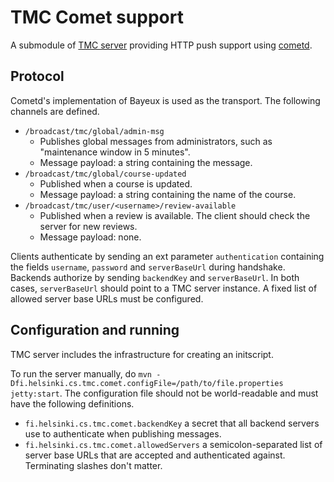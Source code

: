 # TMC Comet support #

A submodule of [TMC server](https://github.com/testmycode/tmc-server) providing HTTP push support using [cometd](http://cometd.org/).

## Protocol ##

Cometd's implementation of Bayeux is used as the transport. The following channels are defined.

- `/broadcast/tmc/global/admin-msg`
    - Publishes global messages from administrators, such as "maintenance window in 5 minutes".
    - Message payload: a string containing the message.
- `/broadcast/tmc/global/course-updated`
    - Published when a course is updated.
    - Message payload: a string containing the name of the course.
- `/broadcast/tmc/user/<username>/review-available`
    - Published when a review is available. The client should check the server for new reviews.
    - Message payload: none.

Clients authenticate by sending an ext parameter `authentication` containing the fields `username`, `password` and `serverBaseUrl` during handshake. Backends authorize by sending `backendKey` and `serverBaseUrl`. In both cases, `serverBaseUrl` should point to a TMC server instance. A fixed list of allowed server base URLs must be configured.

## Configuration and running ##

TMC server includes the infrastructure for creating an initscript.

To run the server manually, do `mvn -Dfi.helsinki.cs.tmc.comet.configFile=/path/to/file.properties jetty:start`. The configuration file should not be world-readable and must have the following definitions.

- `fi.helsinki.cs.tmc.comet.backendKey` a secret that all backend servers use to authenticate when publishing messages.
- `fi.helsinki.cs.tmc.comet.allowedServers` a semicolon-separated list of server base URLs that are accepted and authenticated against. Terminating slashes don't matter.
